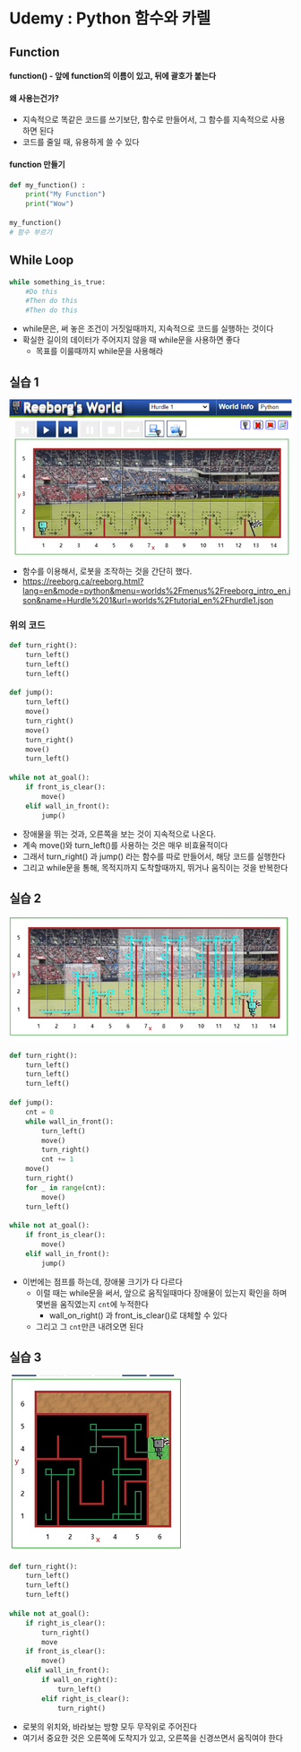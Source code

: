 # Udemy : Python 함수와 카렐



## Function

#### function() - 앞에 function의 이름이 있고, 뒤에 괄호가 붙는다

#### 왜 사용는건가?

- 지속적으로 똑같은 코드를 쓰기보단, 함수로 만들어서, 그 함수를 지속적으로 사용하면 된다
- 코드를 줄일 때, 유용하게 쓸 수 있다



#### function 만들기

```python
def my_function() :
    print("My Function")
    print("Wow")
    
my_function() 
# 함수 부르기
```



## While Loop

```python
while something_is_true:
    #Do this
    #Then do this
    #Then do this
```

- while문은, 써 놓은 조건이 거짓일때까지, 지속적으로 코드를 실행하는 것이다
- 확실한 길이의 데이터가 주어지지 않을 때 while문을 사용하면 좋다
  - 목표를 이룰때까지 while문을 사용해라



## 실습 1

![image-20230107165954306](6_Udemy_Python_함수와_카렐.assets/image-20230107165954306.png)

- 함수를 이용해서, 로봇을 조작하는 것을 간단히 했다.
- https://reeborg.ca/reeborg.html?lang=en&mode=python&menu=worlds%2Fmenus%2Freeborg_intro_en.json&name=Hurdle%201&url=worlds%2Ftutorial_en%2Fhurdle1.json

### 위의 코드

```python
def turn_right():
    turn_left()
    turn_left()
    turn_left()

def jump():
    turn_left()
    move()
    turn_right()
    move()
    turn_right()
    move()
    turn_left()
    
while not at_goal():
    if front_is_clear():
        move()
    elif wall_in_front():
        jump()
```

- 장애물을 뛰는 것과, 오른쪽을 보는 것이 지속적으로 나온다.
- 계속 move()와 turn_left()를 사용하는 것은 매우 비효율적이다
- 그래서 turn_right() 과 jump() 라는 함수를 따로 만들어서, 해당 코드를 실행한다
- 그리고 while문을 통해, 목적지까지 도착할때까지, 뛰거나 움직이는 것을 반복한다



## 실습 2

![image-20230107174331675](6_Udemy_Python_함수와_카렐.assets/image-20230107174331675.png)

```python
def turn_right():
    turn_left()
    turn_left()
    turn_left()

def jump():
    cnt = 0
    while wall_in_front():
        turn_left()
        move()
        turn_right()
        cnt += 1
    move()
    turn_right()
    for _ in range(cnt):
        move()
    turn_left()
        
while not at_goal():
    if front_is_clear():
        move()
    elif wall_in_front():
        jump()
```

- 이번에는 점프를 하는데, 장애물 크기가 다 다르다
  - 이럴 때는 while문을 써서, 앞으로 움직일때마다 장애물이 있는지 확인을 하며 몇번을 움직였는지 `cnt`에 누적한다
    - wall_on_right() 과 front_is_clear()로 대체할 수 있다
  - 그리고 그 `cnt`만큰 내려오면 된다



## 실습 3

![image-20230107181226732](6_Udemy_Python_함수와_카렐.assets/image-20230107181226732.png)

```python
def turn_right():
    turn_left()
    turn_left()
    turn_left()
    
while not at_goal():
    if right_is_clear():
        turn_right()
        move
    if front_is_clear():
        move()
    elif wall_in_front():
        if wall_on_right():
            turn_left()
        elif right_is_clear():
            turn_right()
```

- 로봇의 위치와, 바라보는 방향 모두 무작위로 주어진다
- 여기서 중요한 것은 오른쪽에 도착지가 있고, 오른쪽을 신경쓰면서 움직여야 한다
